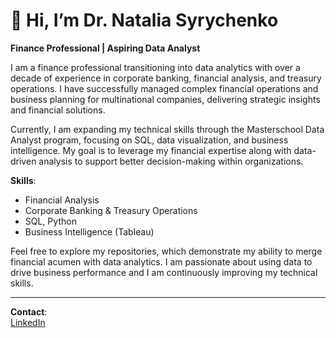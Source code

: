 # 👋 Hi, I’m Dr. Natalia Syrychenko

**Finance Professional | Aspiring Data Analyst**

I am a finance professional transitioning into data analytics with over a decade of experience in corporate banking, financial analysis, and treasury operations.
I have successfully managed complex financial operations and business planning for multinational companies, delivering strategic insights and financial solutions.

Currently, I am expanding my technical skills through the Masterschool Data Analyst program, focusing on SQL, data visualization, and business intelligence.
My goal is to leverage my financial expertise along with data-driven analysis to support better decision-making within organizations.

**Skills**:
- Financial Analysis
- Corporate Banking & Treasury Operations
- SQL, Python
- Business Intelligence (Tableau)

Feel free to explore my repositories, which demonstrate my ability to merge financial acumen with data analytics. I am passionate about using data to drive
business performance and I am continuously improving my technical skills.

---

**Contact**:  
[LinkedIn](www.linkedin.com/in/natalia-syrychenko)  
